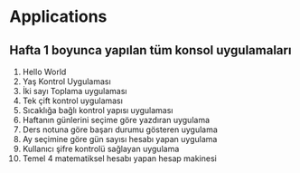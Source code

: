 # Applications
## Hafta 1 boyunca yapılan tüm konsol uygulamaları
1. Hello World
2. Yaş Kontrol Uygulaması
3. İki sayı Toplama uygulaması
4. Tek çift kontrol uygulaması
5. Sıcaklığa bağlı kontrol yapısı uygulaması
6. Haftanın günlerini seçime göre yazdıran uygulama
7. Ders notuna göre başarı durumu gösteren uygulama
8. Ay seçimine göre gün sayısı hesabı yapan uygulama
9. Kullanıcı şifre kontrolü sağlayan uygulama
10. Temel 4 matematiksel hesabı yapan hesap makinesi
